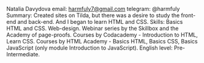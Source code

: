Natalia Davydova 
email: harmfuly7@gmail.com 
telegram: @harmfuly 
Summary: Created sites on Tilda, but there was a desire to study the front-end and back-end. And I began to learn HTML and CSS. 
Skills: Basics HTML and CSS. Web-design. 
Webinar series by the Skillbox and the Aсademy of page-proofs. Courses by Codacademy - Introduction to HTML, Learn CSS. Courses by HTML Academy - Basics HTML, Basics CSS, Basics JavaScript (only module Introduction to JavaScript). 
English level: Pre-Intermediate.
